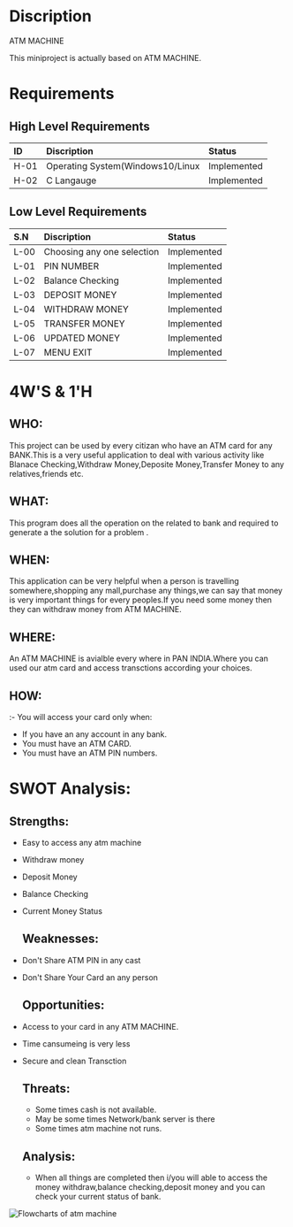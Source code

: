 # Discription
   ATM MACHINE
    
  This miniproject is actually based on ATM MACHINE.
  
  # Requirements
  ## High Level Requirements
  |  ID      |          Discription            |      Status
  |:---------|:--------------------------------|:----------------
  |   H-01   |Operating System(Windows10/Linux |  Implemented
  |   H-02   |      C Langauge                 |  Implemented
  
    
    
## Low Level Requirements
|    S.N    |         Discription           |       Status
|:----------|:------------------------------|:---------------------
|   L-00    |  Choosing any one selection   |     Implemented
|   L-01    |        PIN NUMBER             |     Implemented
|   L-02    |     Balance Checking          |     Implemented
|   L-03    |      DEPOSIT MONEY            |     Implemented
|   L-04    |     WITHDRAW MONEY            |     Implemented
|   L-05    |     TRANSFER MONEY            |     Implemented
|   L-06    |     UPDATED MONEY             |     Implemented
|   L-07    |      MENU EXIT                |     Implemented
   
    
 # 4W'S & 1'H
 
 ## WHO:
 
 This project can be used by every citizan who have an ATM card for any BANK.This is a very useful application to deal with various activity like Blanace Checking,Withdraw Money,Deposite Money,Transfer Money to any relatives,friends etc.  
 
 
 ## WHAT:
 
 This program does all the operation on the related to bank and  required to generate a the solution for a problem .
 
 
 ## WHEN:
 
 
 This application can be very helpful when a person is travelling somewhere,shopping any mall,purchase any things,we can say that money is very
 important things for every peoples.If you need some money then they can withdraw money from ATM MACHINE.
 
 ## WHERE:
 
   An ATM MACHINE is avialble every where in PAN INDIA.Where you can used our atm card and access transctions according your choices.
 
 ## HOW:
 
:- You will access your card only when:
* If you have an any account in any bank.
* You must have an ATM CARD.
* You must have an ATM PIN numbers.
 
 
 # SWOT Analysis:
 
 ## Strengths:
* Easy to access any atm machine
* Withdraw money
* Deposit Money
* Balance Checking
* Current Money Status
         
   ## Weaknesses:
   
* Don't Share ATM PIN in any cast
* Don't Share Your Card an any person
         
   ## Opportunities:
   
* Access to your card in any ATM MACHINE.
* Time cansumeing is very less
* Secure and clean Transction
          
   ## Threats:
   * Some times cash is not available.
   * May be some times Network/bank server is there
   * Some times atm machine not runs.
          
  ## Analysis:
  * When all things are completed then i/you will able to access the money withdraw,balance checking,deposit money
    and you can check your current status of bank.
          
 
 ![Flowcharts of atm machine](https://user-images.githubusercontent.com/99462683/155294678-34455be8-4e26-4c76-9243-d77aa33c9ae6.png)

 

